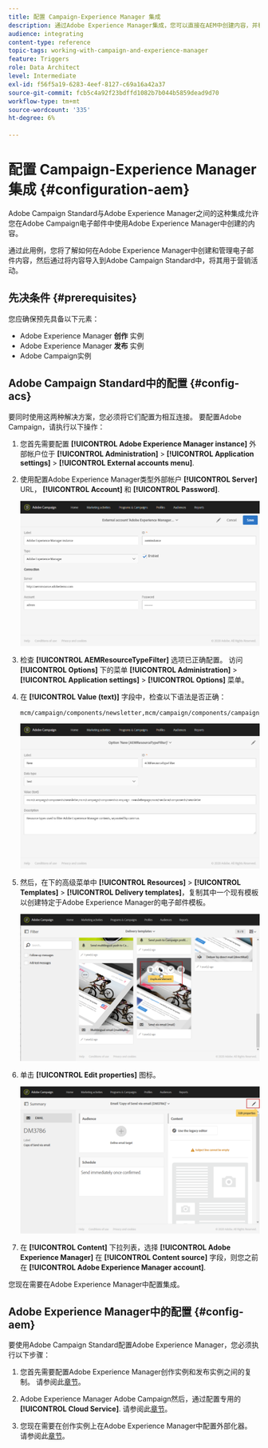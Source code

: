 ```yaml
---
title: 配置 Campaign-Experience Manager 集成
description: 通过Adobe Experience Manager集成，您可以直接在AEM中创建内容，并稍后在Adobe Campaign中使用它。
audience: integrating
content-type: reference
topic-tags: working-with-campaign-and-experience-manager
feature: Triggers
role: Data Architect
level: Intermediate
exl-id: f56f5a19-6283-4eef-8127-c69a16a42a37
source-git-commit: fcb5c4a92f23bdffd1082b7b044b5859dead9d70
workflow-type: tm+mt
source-wordcount: '335'
ht-degree: 6%

---
```


# 配置 Campaign-Experience Manager 集成 {#configuration-aem}

Adobe Campaign Standard与Adobe Experience Manager之间的这种集成允许您在Adobe Campaign电子邮件中使用Adobe Experience Manager中创建的内容。

通过此用例，您将了解如何在Adobe Experience Manager中创建和管理电子邮件内容，然后通过将内容导入到Adobe Campaign Standard中，将其用于营销活动。

## 先决条件 {#prerequisites}

您应确保预先具备以下元素：

* Adobe Experience Manager **创作** 实例
* Adobe Experience Manager **发布** 实例
* Adobe Campaign实例

## Adobe Campaign Standard中的配置 {#config-acs}

要同时使用这两种解决方案，您必须将它们配置为相互连接。
要配置Adobe Campaign，请执行以下操作：

1. 您首先需要配置 **[!UICONTROL Adobe Experience Manager instance]** 外部帐户位于 **[!UICONTROL Administration]** > **[!UICONTROL Application settings]** > **[!UICONTROL External accounts menu]**.

1. 使用配置Adobe Experience Manager类型外部帐户 **[!UICONTROL Server]** URL， **[!UICONTROL Account]** 和 **[!UICONTROL Password]**.

   ![](assets/aem_1.png)

1. 检查 **[!UICONTROL AEMResourceTypeFilter]** 选项已正确配置。 访问 **[!UICONTROL Options]** 下的菜单 **[!UICONTROL Administration]** > **[!UICONTROL Application settings]** > **[!UICONTROL Options]** 菜单。

1. 在 **[!UICONTROL Value (text)]** 字段中，检查以下语法是否正确：

   ```
   mcm/campaign/components/newsletter,mcm/campaign/components/campaign_newsletterpage,mcm/neolane/components/newsletter
   ```

   ![](assets/aem_2.png)

1. 然后，在下的高级菜单中 **[!UICONTROL Resources]** > **[!UICONTROL Templates]** > **[!UICONTROL Delivery templates]**，复制其中一个现有模板以创建特定于Adobe Experience Manager的电子邮件模板。

   ![](assets/aem_3.png)

1. 单击 **[!UICONTROL Edit properties]** 图标。

   ![](assets/aem_4.png)

1. 在 **[!UICONTROL Content]** 下拉列表，选择 **[!UICONTROL Adobe Experience Manager]** 在 **[!UICONTROL Content source]** 字段，则您之前在 **[!UICONTROL Adobe Experience Manager account]**.

您现在需要在Adobe Experience Manager中配置集成。

## Adobe Experience Manager中的配置 {#config-aem}

要使用Adobe Campaign Standard配置Adobe Experience Manager，您必须执行以下步骤：

1. 您首先需要配置Adobe Experience Manager创作实例和发布实例之间的复制。 请参阅此[章节](https://experienceleague.adobe.com/docs/experience-manager-65/administering/integration/campaignstandard.html#configuring-adobe-experience-manager)。

1. Adobe Experience Manager Adobe Campaign然后，通过配置专用的 **[!UICONTROL Cloud Service]**. 请参阅此[章节](https://experienceleague.adobe.com/docs/experience-manager-65/administering/integration/campaignstandard.html#connecting-aem-to-adobe-campaign)。

1. 您现在需要在创作实例上在Adobe Experience Manager中配置外部化器。 请参阅此[章节](https://experienceleague.adobe.com/docs/experience-manager-65/administering/integration/campaignstandard.html#configuring-the-externalizer)。
